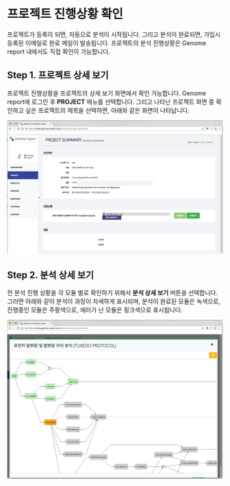 # 프로젝트 진행상황 확인

프로젝트가 등록이 되면, 자동으로 분석이 시작됩니다. 그리고 분석이 완료되면, 가입시 등록된 이메일로 완료 메일이 발송됩니다.
프로젝트의 분석 진행상황은 Genome report 내에서도 직접 확인이 가능합니다.


## Step 1. 프로젝트 상세 보기

프로젝트 진행상황을 프로젝트의 상세 보기 화면에서 확인 가능합니다. Genome report에 로그인 후 **PROJECT** 메뉴를 선택합니다.
그리고 나타난 프로젝트 화면 중 확인하고 싶은 프로젝트의 제목을 선택하면, 아래와 같은 화면이 나타납니다.

![화면](https://raw.githubusercontent.com/genomereport/gimanual/master/docs/images/project_status_01.png)



## Step 2. 분석 상세 보기

전 분석 진행 상황을 각 모듈 별로 확인하기 위해서 **분석 상세 보기** 버튼을 선택합니다. 그러면 아래와 같이 분석이 과정이 자세하게 표시되며, 분석이 완료된 모듈은 녹색으로, 진행중인 모듈은 주황색으로, 에러가 난 모듈은 핑크색으로 표시됩니다.


![화면](https://github.com/genomereport/gimanual/raw/master/docs/images/project_status_02.png)


